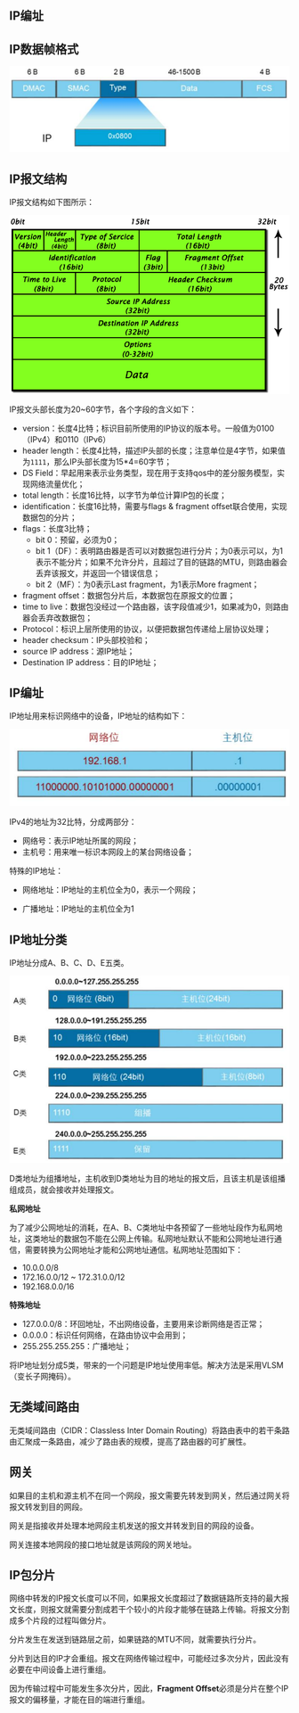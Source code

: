 ## IP编址

## IP数据帧格式

![image-20190220143447470](assets/image-20190220143447470.png)

## IP报文结构

IP报文结构如下图所示：

![image-20190220144931124](assets/image-20190220144931124.png)

IP报文头部长度为20~60字节，各个字段的含义如下：

* version：长度4比特；标识目前所使用的IP协议的版本号。一般值为0100（IPv4）和0110（IPv6）
* header length：长度4比特，描述IP头部的长度；注意单位是4字节，如果值为`1111`，那么IP头部长度为15*4=60字节；
* DS Field：早起用来表示业务类型，现在用于支持qos中的差分服务模型，实现网络流量优化；
* total length：长度16比特，以字节为单位计算IP包的长度；
* identification：长度16比特，需要与flags & fragment offset联合使用，实现数据包的分片；
* flags：长度3比特；
  * bit 0：预留，必须为0；
  * bit 1（DF）：表明路由器是否可以对数据包进行分片；为0表示可以，为1表示不能分片；如果不允许分片，且超过了目的链路的MTU，则路由器会丢弃该报文，并返回一个错误信息；
  * bit 2（MF）：为0表示Last fragment，为1表示More fragment；
* fragment offset：数据包分片后，本数据包在原报文的位置；
* time to live：数据包没经过一个路由器，该字段值减少1，如果减为0，则路由器会丢弃改数据包；
* Protocol：标识上层所使用的协议，以便把数据包传递给上层协议处理；
* header checksum：IP头部校验和；
* source IP address：源IP地址；
* Destination IP address：目的IP地址；

## IP编址

IP地址用来标识网络中的设备，IP地址的结构如下：

![image-20190220175507912](assets/image-20190220175507912.png)

IPv4的地址为32比特，分成两部分：

* 网络号：表示IP地址所属的网段；
* 主机号：用来唯一标识本网段上的某台网络设备；

特殊的IP地址：

* 网络地址：IP地址的主机位全为0，表示一个网段；

* 广播地址：IP地址的主机位全为1

## IP地址分类

IP地址分成A、B、C、D、E五类。

![image-20190220180349792](assets/image-20190220180349792.png)

D类地址为组播地址，主机收到D类地址为目的地址的报文后，且该主机是该组播组成员，就会接收并处理报文。

**私网地址**

为了减少公网地址的消耗，在A、B、C类地址中各预留了一些地址段作为私网地址，这类地址的数据包不能在公网上传输。私网地址默认不能和公网地址进行通信，需要转换为公网地址才能和公网地址通信。私网地址范围如下：

* 10.0.0.0/8
* 172.16.0.0/12 ~ 172.31.0.0/12
* 192.168.0.0/16

**特殊地址**

* 127.0.0.0/8：环回地址，不出网络设备，主要用来诊断网络是否正常；
* 0.0.0.0：标识任何网络，在路由协议中会用到；
* 255.255.255.255：广播地址；

将IP地址划分成5类，带来的一个问题是IP地址使用率低。解决方法是采用VLSM（变长子网掩码）。

## 无类域间路由

无类域间路由（CIDR：Classless Inter Domain Routing）将路由表中的若干条路由汇聚成一条路由，减少了路由表的规模，提高了路由器的可扩展性。

## 网关

如果目的主机和源主机不在同一个网段，报文需要先转发到网关，然后通过网关将报文转发到目的网段。

网关是指接收并处理本地网段主机发送的报文并转发到目的网段的设备。

网关连接本地网段的接口地址就是该网段的网关地址。

## IP包分片

网络中转发的IP报文长度可以不同，如果报文长度超过了数据链路所支持的最大报文长度，则报文就需要分割成若干个较小的片段才能够在链路上传输。将报文分割成多个片段的过程叫做分片。

分片发生在发送到链路层之前，如果链路的MTU不同，就需要执行分片。

分片到达目的IP才会重组。报文在网络传输过程中，可能经过多次分片，因此没有必要在中间设备上进行重组。

因为传输过程中可能发生多次分片，因此，**Fragment Offset**必须是分片在整个IP报文的偏移量，才能在目的端进行重组。

